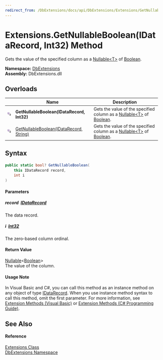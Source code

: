 ```yaml
---
redirect_from: /DbExtensions/docs/api/DbExtensions/Extensions/GetNullableBoolean.html
---
```


Extensions.GetNullableBoolean(IDataRecord, Int32) Method
========================================================
Gets the value of the specified column as a [Nullable&lt;T>][1] of [Boolean][2].
  
**Namespace:** [DbExtensions][3]  
**Assembly:** DbExtensions.dll

Overloads
---------

|                            | Name                                         | Description                                                                      |
| -------------------------- | -------------------------------------------- | -------------------------------------------------------------------------------- |
| ![Public Extension Method] | **GetNullableBoolean(IDataRecord, Int32)**   | Gets the value of the specified column as a [Nullable&lt;T>][1] of [Boolean][2]. |
| ![Public Extension Method] | [GetNullableBoolean(IDataRecord, String)][4] | Gets the value of the specified column as a [Nullable&lt;T>][1] of [Boolean][2]. |


Syntax
------

```csharp
public static bool? GetNullableBoolean(
	this IDataRecord record,
	int i
)
```

#### Parameters

##### *record*  [IDataRecord][5]
The data record.

##### *i*  [Int32][6]
The zero-based column ordinal.

#### Return Value
[Nullable][1]&lt;[Boolean][2]>  
The value of the column.
#### Usage Note
In Visual Basic and C#, you can call this method as an instance method on any object of type [IDataRecord][5]. When you use instance method syntax to call this method, omit the first parameter. For more information, see [Extension Methods (Visual Basic)][7] or [Extension Methods (C# Programming Guide)][8].

See Also
--------

#### Reference
[Extensions Class][9]  
[DbExtensions Namespace][3]  

[1]: https://learn.microsoft.com/dotnet/api/system.nullable-1
[2]: https://learn.microsoft.com/dotnet/api/system.boolean
[3]: ../README.md
[4]: GetNullableBoolean_1.md
[5]: https://learn.microsoft.com/dotnet/api/system.data.idatarecord
[6]: https://learn.microsoft.com/dotnet/api/system.int32
[7]: https://docs.microsoft.com/dotnet/visual-basic/programming-guide/language-features/procedures/extension-methods
[8]: https://docs.microsoft.com/dotnet/csharp/programming-guide/classes-and-structs/extension-methods
[9]: README.md
[Public Extension Method]: ../../icons/pubextension.svg "Public Extension Method"